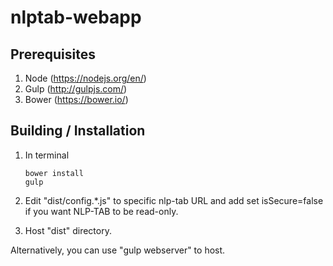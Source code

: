 # nlptab-webapp

## Prerequisites

1. Node (https://nodejs.org/en/)
2. Gulp (http://gulpjs.com/)
3. Bower (https://bower.io/)

## Building / Installation

1. In terminal

       bower install
       gulp

2. Edit "dist/config.*.js" to specific nlp-tab URL and add set isSecure=false if you want NLP-TAB to be read-only.
3. Host "dist" directory.

Alternatively, you can use "gulp webserver" to host.
